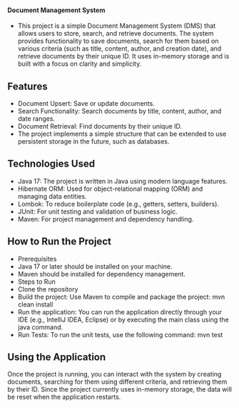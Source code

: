 #### Document Management System
 - This project is a simple Document Management System (DMS) that allows users to store, search, and retrieve documents. The system provides functionality to save documents, search for them based on various criteria (such as title, content, author, and creation date), and retrieve documents by their unique ID. It uses in-memory storage and is built with a focus on clarity and simplicity.

## Features
 - Document Upsert: Save or update documents.
 - Search Functionality: Search documents by title, content, author, and date ranges.
 - Document Retrieval: Find documents by their unique ID.
 - The project implements a simple structure that can be extended to use persistent storage in the future, such as databases.

## Technologies Used
 - Java 17: The project is written in Java using modern language features.
 - Hibernate ORM: Used for object-relational mapping (ORM) and managing data entities.
 - Lombok: To reduce boilerplate code (e.g., getters, setters, builders).
 - JUnit: For unit testing and validation of business logic.
 - Maven: For project management and dependency handling.
 
## How to Run the Project
 - Prerequisites
 - Java 17 or later should be installed on your machine.
 - Maven should be installed for dependency management.
 - Steps to Run
 - Clone the repository
 - Build the project: Use Maven to compile and package the project:
mvn clean install
 - Run the application: You can run the application directly through your IDE (e.g., IntelliJ IDEA, Eclipse) or by executing the main class using the java command.
 - Run Tests: To run the unit tests, use the following command:
mvn test

## Using the Application
Once the project is running, you can interact with the system by creating documents, searching for them using different criteria, and retrieving them by their ID. Since the project currently uses in-memory storage, the data will be reset when the application restarts.
